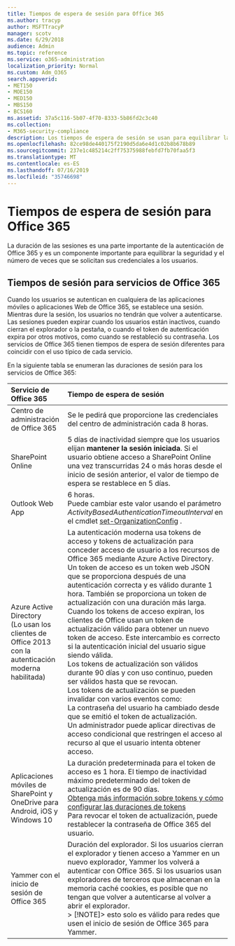 ```yaml
---
title: Tiempos de espera de sesión para Office 365
ms.author: tracyp
author: MSFTTracyP
manager: scotv
ms.date: 6/29/2018
audience: Admin
ms.topic: reference
ms.service: o365-administration
localization_priority: Normal
ms.custom: Adm_O365
search.appverid:
- MET150
- MOE150
- MED150
- MBS150
- BCS160
ms.assetid: 37a5c116-5b07-4f70-8333-5b86fd2c3c40
ms.collection:
- M365-security-compliance
description: Los tiempos de espera de sesión se usan para equilibrar la seguridad y la facilidad de acceso en aplicaciones cliente de Office 365.
ms.openlocfilehash: 82ce98de440175f2190d5da6e4d1c02b8b678b89
ms.sourcegitcommit: 237e1c485214c2ff75375988febfd7fb70faa5f3
ms.translationtype: MT
ms.contentlocale: es-ES
ms.lasthandoff: 07/16/2019
ms.locfileid: "35746698"
---
```

# <a name="session-timeouts-for-office-365"></a>Tiempos de espera de sesión para Office 365

La duración de las sesiones es una parte importante de la autenticación de Office 365 y es un componente importante para equilibrar la seguridad y el número de veces que se solicitan sus credenciales a los usuarios.
  
## <a name="session-times-for-office-365-services"></a>Tiempos de sesión para servicios de Office 365

Cuando los usuarios se autentican en cualquiera de las aplicaciones móviles o aplicaciones Web de Office 365, se establece una sesión. Mientras dure la sesión, los usuarios no tendrán que volver a autenticarse. Las sesiones pueden expirar cuando los usuarios están inactivos, cuando cierran el explorador o la pestaña, o cuando el token de autenticación expira por otros motivos, como cuando se restableció su contraseña. Los servicios de Office 365 tienen tiempos de espera de sesión diferentes para coincidir con el uso típico de cada servicio.
  
En la siguiente tabla se enumeran las duraciones de sesión para los servicios de Office 365:
  
|**Servicio de Office 365**|**Tiempo de espera de sesión**|
|:-----|:-----|
|Centro de administración de Office 365  <br/> |Se le pedirá que proporcione las credenciales del centro de administración cada 8 horas.  <br/> |
|SharePoint Online  <br/> |5 días de inactividad siempre que los usuarios elijan **mantener la sesión iniciada**. Si el usuario obtiene acceso a SharePoint Online una vez transcurridas 24 o más horas desde el inicio de sesión anterior, el valor de tiempo de espera se restablece en 5 días.  <br/> |
|Outlook Web App  <br/> |6 horas.  <br/> Puede cambiar este valor usando el parámetro _ActivityBasedAuthenticationTimeoutInterval_ en el cmdlet [set-OrganizationConfig](https://go.microsoft.com/fwlink/p/?LinkId=615378) .  <br/> |
|Azure Active Directory  <br/> (Lo usan los clientes de Office 2013 con la autenticación moderna habilitada)  <br/> | La autenticación moderna usa tokens de acceso y tokens de actualización para conceder acceso de usuario a los recursos de Office 365 mediante Azure Active Directory. Un token de acceso es un token web JSON que se proporciona después de una autenticación correcta y es válido durante 1 hora. También se proporciona un token de actualización con una duración más larga. Cuando los tokens de acceso expiran, los clientes de Office usan un token de actualización válido para obtener un nuevo token de acceso. Este intercambio es correcto si la autenticación inicial del usuario sigue siendo válida.  <br/>  Los tokens de actualización son válidos durante 90 días y con uso continuo, pueden ser válidos hasta que se revocan.  <br/>  Los tokens de actualización se pueden invalidar con varios eventos como:  <br/>  La contraseña del usuario ha cambiado desde que se emitió el token de actualización.  <br/>  Un administrador puede aplicar directivas de acceso condicional que restringen el acceso al recurso al que el usuario intenta obtener acceso.  <br/> |
|Aplicaciones móviles de SharePoint y OneDrive para Android, iOS y Windows 10  <br/> |La duración predeterminada para el token de acceso es 1 hora. El tiempo de inactividad máximo predeterminado del token de actualización es de 90 días.  <br/> [Obtenga más información sobre tokens y cómo configurar las duraciones de tokens](https://docs.microsoft.com/en-us/azure/active-directory/active-directory-configurable-token-lifetimes) <br/> Para revocar el token de actualización, puede restablecer la contraseña de Office 365 del usuario.  <br/> |
|Yammer con el inicio de sesión de Office 365  <br/> |Duración del explorador. Si los usuarios cierran el explorador y tienen acceso a Yammer en un nuevo explorador, Yammer los volverá a autenticar con Office 365. Si los usuarios usan exploradores de terceros que almacenan en la memoria caché cookies, es posible que no tengan que volver a autenticarse al volver a abrir el explorador.  <br/> > [!NOTE]> esto solo es válido para redes que usen el inicio de sesión de Office 365 para Yammer.           |
   

